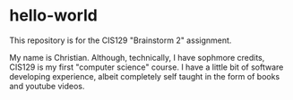 # hello-world
This repository is for the CIS129 "Brainstorm 2" assignment.

My name is Christian. Although, technically, I have sophmore credits, CIS129 is my first "computer science" course. I have a little
bit of software developing experience, albeit completely self taught in the form of books and youtube videos.
